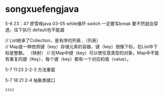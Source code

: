 # songxuefengjava


5-6 23：47 廖雪峰java 03-05 while循环
switch 一定要写break 要不然就会穿透，往下执行
default也不能漏

//		List继承了Collection，是有序的列表  ,（列表）  
//		Map是一种依照键（key）存储元素的容器，键（key）很像下标，在List中下标是整数。  （映射）
//		在Map中键（key）可以使任意类型的对象。Map中不能有重复的键（Key），每个键（key）都有一个对应的值（value）。
	
5-7 11:23 2-2-3 方法重载

5-7 18:21  2-4 抽象类接口
	
	zzzz